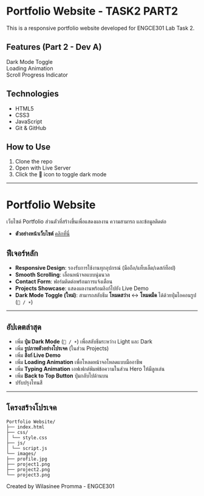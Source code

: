 # Portfolio Website - TASK2 PART2

This is a responsive portfolio website developed for ENGCE301 Lab Task 2.

## Features (Part 2 - Dev A)
 Dark Mode Toggle  
 Loading Animation  
 Scroll Progress Indicator  

## Technologies
- HTML5
- CSS3
- JavaScript
- Git & GitHub

## How to Use
1. Clone the repo
2. Open with Live Server
3. Click the 🌙 icon to toggle dark mode

---
# Portfolio Website

เว็บไซต์ Portfolio ส่วนตัวที่สร้างขึ้นเพื่อแสดงผลงาน ความสามารถ และข้อมูลติดต่อ
- **ตัวอย่างหน้าเว็บไซต์** [คลิกที่นี่](https://visionary-florentine-66979d.netlify.app/)
## ฟีเจอร์หลัก
- **Responsive Design**: รองรับการใช้งานทุกอุปกรณ์ (มือถือ/แท็บเล็ต/เดสก์ท็อป)
- **Smooth Scrolling**: เลื่อนหน้าจอแบบนุ่มนวล
- **Contact Form**: ฟอร์มติดต่อพร้อมการแจ้งเตือน
- **Projects Showcase**: แสดงผลงานพร้อมลิงก์ไปยัง Live Demo 
- **Dark Mode Toggle (ใหม่)**: สามารถสลับธีม **โหมดสว่าง** ↔ **โหมดมืด** ได้ด้วยปุ่มไอคอนรูป (`🌙 / ☀️`)

---

## **อัปเดตล่าสุด**
- เพิ่ม **ปุ่ม Dark Mode** (`🌙 / ☀️`) เพื่อสลับธีมระหว่าง Light และ Dark
- เพิ่ม **รูปภาพตัวอย่างโปรเจค** (ในส่วน Projects)
- เพิ่ม **ลิงก์ Live Demo** 
- เพิ่ม **Loading Animation** เพื่อโหลดหน้าจอโหลดแบบมืออาชีพ
- เพิ่ม **Typing Animation** เอฟเฟกต์พิมพ์ข้อความในส่วน Hero ให้มีลูกเล่น
- เพิ่ม **Back to Top Button** ปุ่มกลับไปด้านบน
- ปรับปรุงโทนสี

---

## **โครงสร้างโปรเจค**
```
Portfolio Website/
├── index.html
├── css/
│ └── style.css
├── js/
│ └── script.js
└── images/
├── profile.jpg
├── project1.png
├── project2.png
└── project3.png
```
Created by Wilasinee Promma - ENGCE301

